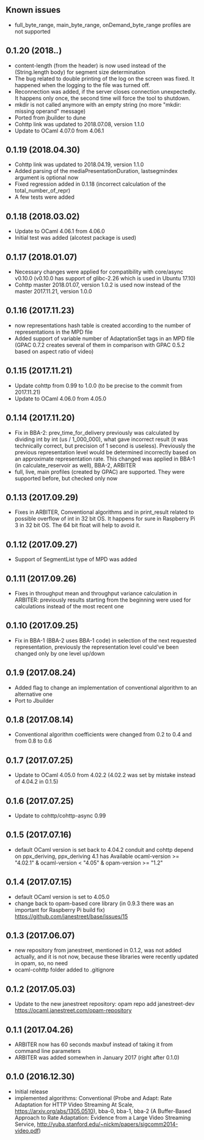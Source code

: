 Known issues
--------------------
* full_byte_range, main_byte_range, onDemand_byte_range profiles are not supported

0.1.20 (2018.*.*)
--------------------
* content-length (from the header) is now used instead of the (String.length body)
  for segment size determination
* The bug related to double printing of the log on the screen was fixed.
  It happened when the logging to the file was turned off.
* Reconnection was added, if the server closes connection unexpectedly.
  It happens only once, the second time will force the tool to shutdown.
* mkdir is not called anymore with an empty string (no more "mkdir: missing operand" message)
* Ported from jbuilder to dune
* Cohttp link was updated to 2018.07.08, version 1.1.0
* Update to OCaml 4.07.0 from 4.06.1

0.1.19 (2018.04.30)
--------------------
* Cohttp link was updated to 2018.04.19, version 1.1.0
* Added parsing of the mediaPresentationDuration, lastsegmindex argument is optional now
* Fixed regression added in 0.1.18 (incorrect calculation of the total_number_of_repr)
* A few tests were added

0.1.18 (2018.03.02)
--------------------
* Update to OCaml 4.06.1 from 4.06.0
* Initial test was added (alcotest package is used)

0.1.17 (2018.01.07)
--------------------
* Necessary changes were applied for compatibility with core/async v0.10.0
  (v0.10.0 has support of glibc-2.26 which is used in Ubuntu 17.10)
* Cohttp master 2018.01.07, version 1.0.2 is used now instead of the master 2017.11.21, version 1.0.0

0.1.16 (2017.11.23)
--------------------
* now representations hash table is created according to the number of representations in the MPD file
* Added support of variable number of AdaptationSet tags in an MPD file
  (GPAC 0.7.2 creates several of them in comparison with GPAC 0.5.2 based on aspect ratio of video)

0.1.15 (2017.11.21)
--------------------
* Update cohttp from 0.99 to 1.0.0 (to be precise to the commit from 2017.11.21)
* Update to OCaml 4.06.0 from 4.05.0

0.1.14 (2017.11.20)
--------------------
* Fix in BBA-2: prev_time_for_delivery previously was calculated by dividing int by int (us / 1_000_000), what gave incorrect result (it was technically correct, but precision of 1 second is useless). Previously the previous representation level would be determined incorrectly based on an approximate representation rate. This changed was applied in BBA-1 (in calculate_reservoir as well), BBA-2, ARBITER
* full, live, main profiles (created by GPAC) are supported. They were supported before, but checked only now

0.1.13 (2017.09.29)
--------------------
* Fixes in ARBITER, Conventional algorithms and in print_result related to possible overflow of int in 32 bit OS.
It happens for sure in Raspberry Pi 3 in 32 bit OS. The 64 bit float will help to avoid it.

0.1.12 (2017.09.27)
--------------------
* Support of SegmentList type of MPD was added

0.1.11 (2017.09.26)
--------------------
* Fixes in throughput mean and throughput variance calculation in ARBITER:
previously results starting from the beginning were used for calculations instead of the most recent one

0.1.10 (2017.09.25)
--------------------
* Fix in BBA-1 (BBA-2 uses BBA-1 code) in selection of the next requested representation,
previously the representation level could've been changed only by one level up/down

0.1.9 (2017.08.24)
--------------------
* Added flag to change an implementation of conventional algorithm to an alternative one
* Port to Jbuilder

0.1.8 (2017.08.14)
--------------------
* Conventional algorithm coefficients were changed from 0.2 to 0.4 and from 0.8 to 0.6

0.1.7 (2017.07.25)
--------------------
* Update to OCaml 4.05.0 from 4.02.2 (4.02.2 was set by mistake instead of 4.04.2 in 0.1.5)

0.1.6 (2017.07.25)
--------------------
* Update to cohttp/cohttp-async 0.99

0.1.5 (2017.07.16)
--------------------
* default OCaml version is set back to 4.04.2
conduit and cohttp depend on ppx_deriving, ppx_deriving 4.1 has
Available	ocaml-version >= "4.02.1" & ocaml-version < "4.05" & opam-version >= "1.2"

0.1.4 (2017.07.15)
--------------------
* default OCaml version is set to 4.05.0
* change back to opam-based core library (in 0.9.3 there was an important for Raspberry Pi build fix)
https://github.com/janestreet/base/issues/15

0.1.3 (2017.06.07)
--------------------
* new repository from janestreet, mentioned in 0.1.2, was not added actually,
and it is not now, because these libraries were recently updated in opam, so, no need
* ocaml-cohttp folder added to .gitignore

0.1.2 (2017.05.03)
--------------------
* Update to the new janestreet repository:
opam repo add janestreet-dev https://ocaml.janestreet.com/opam-repository

0.1.1 (2017.04.26)
--------------------
* ARBITER now has 60 seconds maxbuf instead of taking it from command line parameters
* ARBITER was added somewhen in January 2017 (right after 0.1.0)

0.1.0 (2016.12.30)
--------------------
* Initial release
* implemented algorithms: Conventional (Probe and Adapt: Rate Adaptation for HTTP Video Streaming At Scale, https://arxiv.org/abs/1305.0510), bba-0, bba-1, bba-2 (A Buffer-Based Approach to Rate Adaptation: Evidence from a Large Video Streaming Service, http://yuba.stanford.edu/~nickm/papers/sigcomm2014-video.pdf)